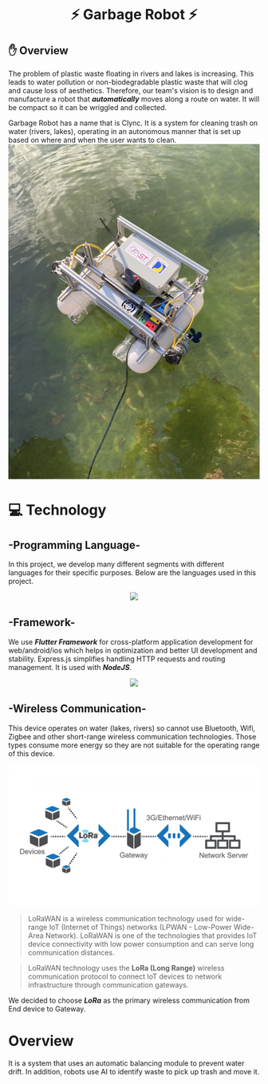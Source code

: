 <h1 align="center">⚡ Garbage Robot ⚡</h1>

## ✋ Overview 
The problem of plastic waste floating in rivers and lakes is increasing. This leads to water pollution or non-biodegradable plastic waste that will clog and cause loss of aesthetics. Therefore, our team's vision is to design and manufacture a robot that ***automatically*** moves along a route on water. It will be compact so it can be wriggled and collected.

Garbage Robot has a name that is Clync. It is a system for cleaning trash on water (rivers, lakes), operating in an autonomous manner that is set up based on where and when the user wants to clean.
![Image Product](https://github.com/vinhdevED/Garbage_robot/blob/main/Images/Final_Product.jpg)

# 💻 Technology
## -Programming Language-
In this project, we develop many different segments with different languages ​​for their specific purposes. Below are the languages ​​used in this project.
<p align="center">
  <a href="https://skillicons.dev">
    <img src="https://skillicons.dev/icons?i=c,javascript,dart,python" />
  </a>
</p>

## -Framework-
We use ***Flutter Framework*** for cross-platform application development for web/android/ios which helps in optimization and better UI development and stability. Express.js simplifies handling HTTP requests and routing management. It is used with ***NodeJS***.
<p align="center">
  <a href="https://skillicons.dev">
    <img src="https://skillicons.dev/icons?i=flutter,expressjs" />
  </a>
</p>

## -Wireless Communication-
This device operates on water (lakes, rivers) so cannot use Bluetooth, Wifi, Zigbee and other short-range wireless communication technologies. Those types consume more energy so they are not suitable for the operating range of this device.

![Image LoRa](https://github.com/vinhdevED/Garbage_robot/blob/main/Images/lorawan_flow.png)

>LoRaWAN is a wireless communication technology used for wide-range IoT (Internet of Things) networks (LPWAN - Low-Power Wide-Area Network). LoRaWAN is one of the technologies that provides IoT device connectivity with low power consumption and can serve long communication distances.

>LoRaWAN technology uses the **LoRa (Long Range)** wireless communication protocol to connect IoT devices to network infrastructure through communication gateways.

We decided to choose ***LoRa*** as the primary wireless communication from End device to Gateway.

# Overview
It is a system that uses an automatic balancing module to prevent water drift. In addition, robots use AI to identify waste to pick up trash and move it.


